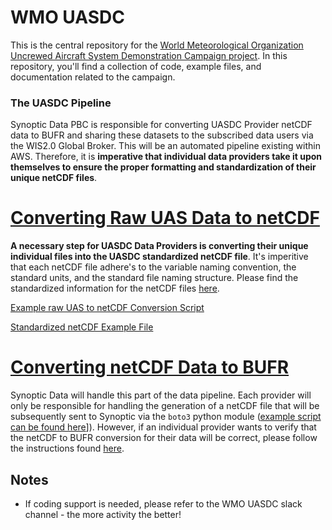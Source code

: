 # WMO UASDC 

This is the central repository for the [World Meteorological Organization Uncrewed Aircraft System Demonstration Campaign project](https://community.wmo.int/en/uas-demonstration). In this repository, you'll find a collection of code, example files, and documentation related to the campaign. 

### The UASDC Pipeline

Synoptic Data PBC is responsible for converting UASDC Provider netCDF data to BUFR and sharing these datasets to the subscribed data users via the WIS2.0 Global Broker. This will be an automated pipeline existing within AWS. Therefore, it is **imperative that individual data providers take it upon themselves to ensure the proper formatting and standardization of their unique netCDF files**. 

# [Converting Raw UAS Data to netCDF](raw_uas_to_netCDF/)

**A necessary step for UASDC Data Providers is converting their unique individual files into the UASDC standardized netCDF file**. It's imperitive that each netCDF file adhere's to the variable naming convention, the standard units, and the standard file naming structure. Please find the standardized information for the netCDF files [here](raw_uas_to_netCDF/). 

   [Example raw UAS to netCDF Conversion Script](raw_uas_to_netCDF/raw_csv_to_netCDF.py)

   [Standardized netCDF Example File](nc2bufr/UASDC_operatorID_airframeID_processingLevel_20230327030016Z.nc)

# [Converting netCDF Data to BUFR](nc2bufr)

Synoptic Data will handle this part of the data pipeline. Each provider will only be responsible for handling the generation of a netCDF file that will be subsequently sent to Synoptic via the `boto3` python module ([example script can be found here](raw_uas_to_netCDF/upload_to_synoptic_s3.py)]). However, if an individual provider wants to verify that the netCDF to BUFR conversion for their data will be correct, please follow the instructions found [here](nc2bufr/). 

## Notes
- If coding support is needed, please refer to the WMO UASDC slack channel - the more activity the better!



